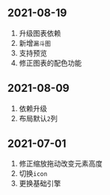 ## 2021-08-19
1. 升级图表依赖
2. 新增`漏斗图`
3. 支持预览
4. 修正图表的配色功能

## 2021-08-09
1. 依赖升级
2. 布局默认`2`列

## 2021-07-01
1. 修正缩放拖动改变元素高度
2. 切换`icon`
3. 更换基础引擎